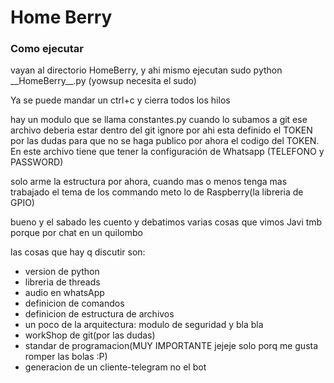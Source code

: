 <div>
	<h1>Home Berry</h2>
</div>
<div>
	<div>
		<h3>Como ejecutar</h3>
		<p>vayan al directorio HomeBerry, y ahi mismo ejecutan sudo python __HomeBerry__.py  (yowsup necesita el sudo)</p>
                <p>Ya se puede mandar un ctrl+c y cierra todos los hilos</p> 
	</div>
	<div>
		<p>hay un modulo que se llama constantes.py cuando lo subamos a git ese archivo deberia estar dentro del git ignore por ahi esta definido el TOKEN por las dudas para que no se haga publico por ahora el codigo del TOKEN. En este archivo tiene que tener la configuración de Whatsapp (TELEFONO y PASSWORD)</p>
		<p>solo arme la estructura por ahora, cuando mas o menos tenga mas trabajado el tema de los commando meto lo de Raspberry(la libreria de GPIO)</p>
		<p>bueno y el sabado les cuento y debatimos varias cosas que vimos Javi tmb porque por chat en un quilombo</p>
		<p>las cosas que hay q discutir son:</p>
		<ul>
			<li>version de python</li>
			<li>libreria de threads</li>
			<li>audio en whatsApp</li>
			<li>definicion de comandos</li>
			<li>definicion de estructura de archivos</li>
			<li>un poco de la arquitectura: modulo de seguridad y bla bla</li>
			<li>workShop de git(por las dudas)</li>
			<li>standar de programacion(MUY IMPORTANTE jejeje solo porq me gusta romper las bolas :P)</li>
			<li>generacion de un cliente-telegram no el bot</li>
		</ul>
	</div>
</div>
